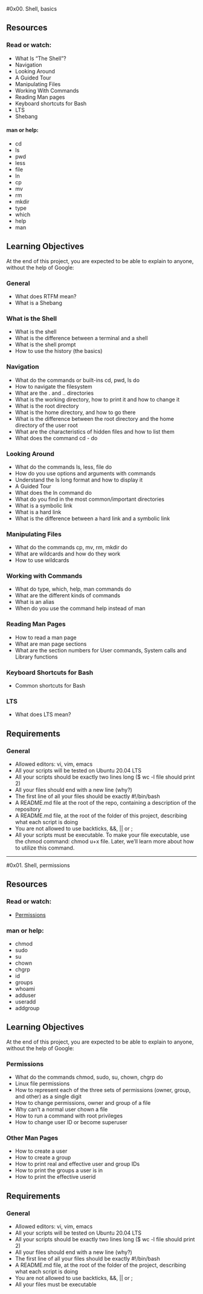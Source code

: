 #0x00. Shell, basics
## Resources
### Read or watch:
* What Is “The Shell”?
* Navigation
* Looking Around
* A Guided Tour
* Manipulating Files
* Working With Commands
* Reading Man pages
* Keyboard shortcuts for Bash
* LTS
* Shebang
#### man or help:
* cd
* ls
* pwd
* less
* file
* ln
* cp
* mv
* rm
* mkdir
* type
* which
* help
* man
## Learning Objectives
At the end of this project, you are expected to be able to explain to anyone, without the help of Google:

### General
* What does RTFM mean?
* What is a Shebang
### What is the Shell
* What is the shell
* What is the difference between a terminal and a shell
* What is the shell prompt
* How to use the history (the basics)
### Navigation
* What do the commands or built-ins cd, pwd, ls do
* How to navigate the filesystem
* What are the . and .. directories
* What is the working directory, how to print it and how to change it
* What is the root directory
* What is the home directory, and how to go there
* What is the difference between the root directory and the home directory of the user root
* What are the characteristics of hidden files and how to list them
* What does the command cd - do
### Looking Around
* What do the commands ls, less, file do
* How do you use options and arguments with commands
* Understand the ls long format and how to display it
* A Guided Tour
* What does the ln command do
* What do you find in the most common/important directories
* What is a symbolic link
* What is a hard link
* What is the difference between a hard link and a symbolic link
### Manipulating Files
* What do the commands cp, mv, rm, mkdir do
* What are wildcards and how do they work
* How to use wildcards
### Working with Commands
* What do type, which, help, man commands do
* What are the different kinds of commands
* What is an alias
* When do you use the command help instead of man
### Reading Man Pages
* How to read a man page
* What are man page sections
* What are the section numbers for User commands, System calls and Library functions
### Keyboard Shortcuts for Bash
* Common shortcuts for Bash

### LTS
* What does LTS mean?

## Requirements
### General
* Allowed editors: vi, vim, emacs
* All your scripts will be tested on Ubuntu 20.04 LTS
* All your scripts should be exactly two lines long ($ wc -l file should print 2)
* All your files should end with a new line (why?)
* The first line of all your files should be exactly #!/bin/bash
* A README.md file at the root of the repo, containing a description of the repository
* A README.md file, at the root of the folder of this project, describing what each script is doing
* You are not allowed to use backticks, &&, || or ;
* All your scripts must be executable. To make your file executable, use the chmod command: chmod u+x file. Later,
   we’ll learn more about how to utilize this command.
___________________________________________________________________________________________________
#0x01. Shell, permissions
## Resources
### Read or watch:
* [Permissions](http://linuxcommand.org/lc3_lts0090.php)
### man or help:
* chmod
* sudo
* su
* chown
* chgrp
* id
* groups
*  whoami
* adduser
* useradd
* addgroup
## Learning Objectives
At the end of this project, you are expected to be able to explain to anyone, without the help of Google:

### Permissions
* What do the commands chmod, sudo, su, chown, chgrp do
* Linux file permissions
* How to represent each of the three sets of permissions (owner, group, and other) as a single digit
* How to change permissions, owner and group of a file
* Why can’t a normal user chown a file
* How to run a command with root privileges
* How to change user ID or become superuser
### Other Man Pages
* How to create a user
* How to create a group
* How to print real and effective user and group IDs
* How to print the groups a user is in
* How to print the effective userid
## Requirements
### General
* Allowed editors: vi, vim, emacs
* All your scripts will be tested on Ubuntu 20.04 LTS
* All your scripts should be exactly two lines long ($ wc -l file should print 2)
* All your files should end with a new line (why?)
* The first line of all your files should be exactly #!/bin/bash
* A README.md file, at the root of the folder of the project, describing what each script is doing
* You are not allowed to use backticks, &&, || or ;
* All your files must be executable
